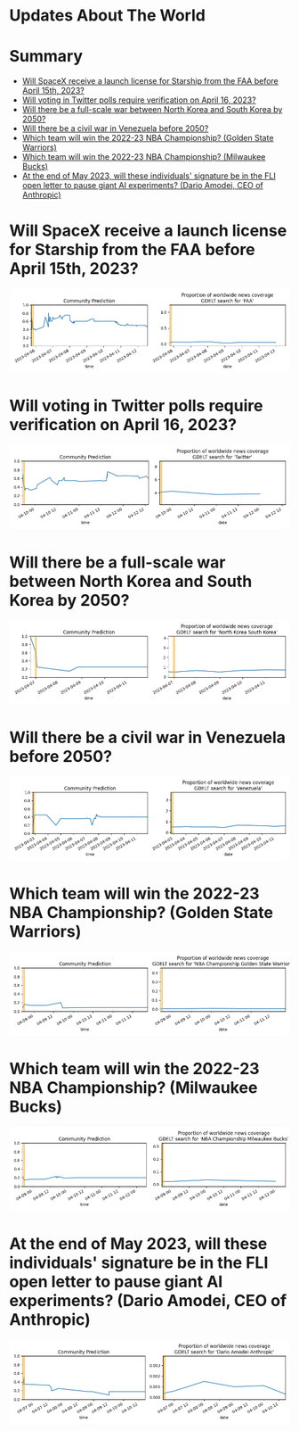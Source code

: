 
Updates About The World
=======================

Summary
=======

* [Will SpaceX receive a launch license for Starship from the FAA before April 15th, 2023?](#will-spacex-receive-a-launch-license-for-starship-from-the-faa-before-april-15th-2023)
* [Will voting in Twitter polls require verification on April 16, 2023?](#will-voting-in-twitter-polls-require-verification-on-april-16-2023)
* [Will there be a full-scale war between North Korea and South Korea by 2050?](#will-there-be-a-full-scale-war-between-north-korea-and-south-korea-by-2050)
* [Will there be a civil war in Venezuela before 2050?](#will-there-be-a-civil-war-in-venezuela-before-2050)
* [Which team will win the 2022-23 NBA Championship? (Golden State Warriors)](#which-team-will-win-the-2022-23-nba-championship-golden-state-warriors)
* [Which team will win the 2022-23 NBA Championship? (Milwaukee Bucks)](#which-team-will-win-the-2022-23-nba-championship-milwaukee-bucks)
* [At the end of May 2023, will these individuals' signature be in the FLI open letter to pause giant AI experiments? (Dario Amodei, CEO of Anthropic)](#at-the-end-of-may-2023-will-these-individuals-signature-be-in-the-fli-open-letter-to-pause-giant-ai-experiments-dario-amodei-ceo-of-anthropic)

# Will SpaceX receive a launch license for Starship from the FAA before April 15th, 2023?


![Starship Launch License before Apr 15, 2023?](assets/01.png)
# Will voting in Twitter polls require verification on April 16, 2023?


![Twitter Poll Verification on 4/16/23?](assets/02.png)
# Will there be a full-scale war between North Korea and South Korea by 2050?


![Second Korean War by 2050](assets/03.png)
# Will there be a civil war in Venezuela before 2050?


![Venezuelan Civil War](assets/06.png)
# Which team will win the 2022-23 NBA Championship? (Golden State Warriors)


![Golden State Warriors](assets/08.png)
# Which team will win the 2022-23 NBA Championship? (Milwaukee Bucks)


![Milwaukee Bucks](assets/09.png)
# At the end of May 2023, will these individuals' signature be in the FLI open letter to pause giant AI experiments? (Dario Amodei, CEO of Anthropic)


![Dario Amodei, CEO of Anthropic](assets/10.png)